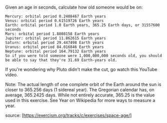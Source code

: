 Given an age in seconds, calculate how old someone would be on:
```
Mercury: orbital period 0.2408467 Earth years
Venus: orbital period 0.61519726 Earth years
Earth: orbital period 1.0 Earth years, 365.25 Earth days, or 31557600 seconds
Mars: orbital period 1.8808158 Earth years
Jupiter: orbital period 11.862615 Earth years
Saturn: orbital period 29.447498 Earth years
Uranus: orbital period 84.016846 Earth years
Neptune: orbital period 164.79132 Earth years
So if you were told someone were 1,000,000,000 seconds old, you should be able to say that they're 31.69 Earth-years old.
```

If you're wondering why Pluto didn't make the cut, go watch this YouTube video.

Note: The actual length of one complete orbit of the Earth around the sun is closer to 365.256 days (1 sidereal year). The Gregorian calendar has, on average, 365.2425 days. While not entirely accurate, 365.25 is the value used in this exercise. See Year on Wikipedia for more ways to measure a year.

source: [https://exercism.org/tracks/c/exercises/space-age/]